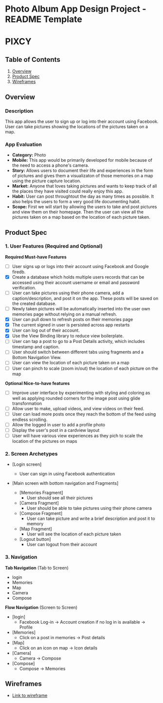 Photo Album App Design Project - README Template
===

# PIXCY

## Table of Contents
1. [Overview](#Overview)
2. [Product Spec](#Product-Spec)
3. [Wireframes](#Wireframes)
<!--4. [Schema](#Schema)-->

## Overview
### Description
This app allows the user to sign up or log into their account using Facebook. User can take pictures showing the locations of the pictures taken on a map.

### App Evaluation
- **Category:** Photo
- **Mobile:** This app would be primarily developed for mobile because of the need to access a phone's camera.
- **Story:** Allows users to document their life and experiences in the form of pictures and gives them a visualizaton of those memories on a map using the picture capture location.
- **Market:** Anyone that loves taking pictures and wants to keep track of all the places they have visited could really enjoy this app. 
- **Habit:** User can post throughtout the day as many times as possible. It also helps the users to form a very good life documenting habit. 
- **Scope:** First we will start by allowing the users to take and post pictures and view them on their homepage. Then the user can view all the pictures taken on a map based on the location of each picture taken.

## Product Spec

### 1. User Features (Required and Optional)

**Required Must-have Features**
* [ ] User signs up or logs into their account using Facebook and Google firedb.
* [x] Create a database which holds multiple users records that can be accessed using their account username or email and password verification.
* [ ] User can take pictures using their phone camera, add a caption/description, and post it on the app. These posts will be saved on the created database.
* [ ] Newly taken pictures will be automatically inserted into the user own memories page without relying on a manual refresh.
* [x] User can pull down to refresh posts on their memories page
* [x] The current signed in user is persisted across app restarts
* [x] User can log out of their account.
* [x] Use the View Binding library to reduce view boilerplate.
* [ ] User can tap a post to go to a Post Details activity, which includes timestamp and caption.
* [ ] User should switch between different tabs using fragments and a Bottom Navigation View.
* [ ] User can view the location of each picture taken on a map
* [ ] User can pinch to scale (zoom in/out) the location of each picture on the map

**Optional Nice-to-have features**
* [ ] Improve user interface by experimenting with styling and coloring as well as applying rounded corners for the image post using glide transformation
* [ ] Allow user to make, upload videos, and view videos on their feed.
* [ ] User can load more posts once they reach the bottom of the feed using endless scrolling.
* [ ] Allow the logged in user to add a profile photo
* [ ] Display the user's post in a cardview layout
* [ ] User will have various view experiences as they pich to scale the location of the pictures on maps

### 2. Screen Archetypes

* [Login screen]
   * User can sign in using Facebook authentication

* [Main screen with bottom navigation and Fragments]
   * [Memories Fragment]
       * User should see all their pictures
   * [Camera Fragment]
        * User should be able to take pictures using their phone camera
   * [Compose Fragment]
       * User can take picture and write a brief description and post it to memory
   * [Map Fragment]
        * User will see the location of each picture taken
   * [Logout button]
       * User can logout from their account

### 3. Navigation

**Tab Navigation** (Tab to Screen)
* login
* Memories
* Map
* Camera
* Compose

**Flow Navigation** (Screen to Screen)
* [login]
  * Facebook Log-in -> Account creation if no log in is available -> Profile
* [Memories]
  * Click on a post in memories -> Post details
* [Map]
  * Click on an icon on map -> Icon details
* [Camera]
  * Camera -> Compose
* [Compose]
  * Compose -> Memories

## Wireframes
 * [Link to wireframe](https://www.figma.com/file/ms5OgcKA0x5n8AORNSbOE5/Untitled?node-id=0%3A1)

<!--## Schema 
[This section will be completed in Unit 9]
### Models
[Add table of models]
### Networking
- [Add list of network requests by screen ]
- [Create basic snippets for each Parse network request]
- [OPTIONAL: List endpoints if using existing API such as Yelp]-->
